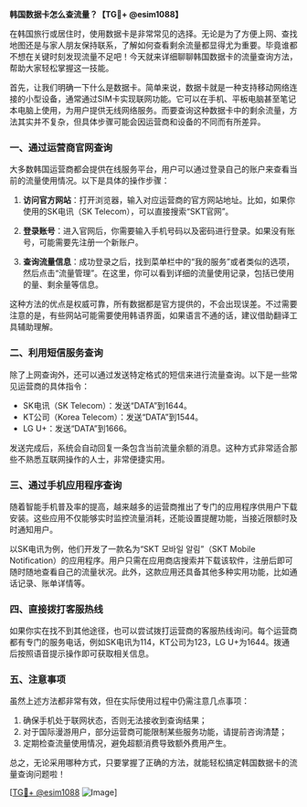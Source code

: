 **韩国数据卡怎么查流量？【TG💪+ @esim1088】**

在韩国旅行或居住时，使用数据卡是非常常见的选择。无论是为了方便上网、查找地图还是与家人朋友保持联系，了解如何查看剩余流量都显得尤为重要。毕竟谁都不想在关键时刻发现流量不足吧！今天就来详细聊聊韩国数据卡的流量查询方法，帮助大家轻松掌握这一技能。

首先，让我们明确一下什么是数据卡。简单来说，数据卡就是一种支持移动网络连接的小型设备，通常通过SIM卡实现联网功能。它可以在手机、平板电脑甚至笔记本电脑上使用，为用户提供无线网络服务。而要查询这种数据卡中的剩余流量，方法其实并不复杂，但具体步骤可能会因运营商和设备的不同而有所差异。

### 一、通过运营商官网查询

大多数韩国运营商都会提供在线服务平台，用户可以通过登录自己的账户来查看当前的流量使用情况。以下是具体的操作步骤：

1. **访问官方网站**：打开浏览器，输入对应运营商的官方网站地址。比如，如果你使用的SK电讯（SK Telecom），可以直接搜索“SKT官网”。
   
2. **登录账号**：进入官网后，你需要输入手机号码以及密码进行登录。如果没有账号，可能需要先注册一个新账户。

3. **查询流量信息**：成功登录之后，找到菜单栏中的“我的服务”或者类似的选项，然后点击“流量管理”。在这里，你可以看到详细的流量使用记录，包括已使用的量、剩余量等信息。

这种方法的优点是权威可靠，所有数据都是官方提供的，不会出现误差。不过需要注意的是，有些网站可能需要使用韩语界面，如果语言不通的话，建议借助翻译工具辅助理解。

### 二、利用短信服务查询

除了上网查询外，还可以通过发送特定格式的短信来进行流量查询。以下是一些常见运营商的具体指令：

- SK电讯（SK Telecom）：发送“DATA”到1644。
- KT公司（Korea Telecom）：发送“DATA”到1544。
- LG U+：发送“DATA”到1666。

发送完成后，系统会自动回复一条包含当前流量余额的消息。这种方式非常适合那些不熟悉互联网操作的人士，非常便捷实用。

### 三、通过手机应用程序查询

随着智能手机普及率的提高，越来越多的运营商推出了专门的应用程序供用户下载安装。这些应用不仅能够实时监控流量消耗，还能设置提醒功能，当接近限额时及时通知用户。

以SK电讯为例，他们开发了一款名为“SKT 모바일 알림”（SKT Mobile Notification）的应用程序。用户只需在应用商店搜索并下载该软件，注册后即可随时随地查看自己的流量状况。此外，这款应用还具备其他多种实用功能，比如通话记录、账单详情等。

### 四、直接拨打客服热线

如果你实在找不到其他途径，也可以尝试拨打运营商的客服热线询问。每个运营商都有专门的服务电话，例如SK电讯为114，KT公司为123，LG U+为1644。拨通后按照语音提示操作即可获取相关信息。

### 五、注意事项

虽然上述方法都非常有效，但在实际使用过程中仍需注意几点事项：

1. 确保手机处于联网状态，否则无法接收到查询结果；
2. 对于国际漫游用户，部分运营商可能限制某些服务功能，请提前咨询清楚；
3. 定期检查流量使用情况，避免超额消费导致额外费用产生。

总之，无论采用哪种方式，只要掌握了正确的方法，就能轻松搞定韩国数据卡的流量查询问题啦！

[[TG💪+ @esim1088](https://t.me/s/esim1088) ![Image](https://i.postimg.cc/4NQfJmqS/Snipaste-2025-05-13-00-14-12.png)]